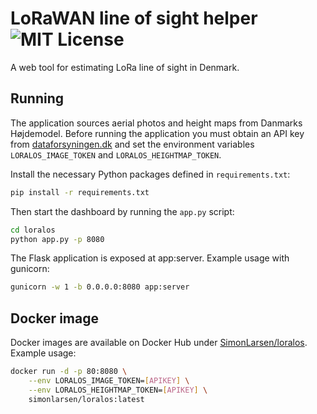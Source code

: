 # LoRaWAN line of sight helper ![MIT License](https://img.shields.io/badge/license-MIT-blue.svg)

A web tool for estimating LoRa line of sight in Denmark.

## Running

The application sources aerial photos and height maps from Danmarks Højdemodel.
Before running the application you must obtain an API key from [dataforsyningen.dk](https://dataforsyningen.dk) and set the environment variables `LORALOS_IMAGE_TOKEN` and `LORALOS_HEIGHTMAP_TOKEN`.

Install the necessary Python packages defined in `requirements.txt`:

```sh
pip install -r requirements.txt
```

Then start the dashboard by running the `app.py` script:

```sh
cd loralos
python app.py -p 8080
```

The Flask application is exposed at app:server. Example usage with gunicorn:

```sh
gunicorn -w 1 -b 0.0.0.0:8080 app:server
```

## Docker image

Docker images are available on Docker Hub under [SimonLarsen/loralos](https://hub.docker.com/repository/docker/simonlarsen/loralos). Example usage:

```sh
docker run -d -p 80:8080 \
    --env LORALOS_IMAGE_TOKEN=[APIKEY] \
    --env LORALOS_HEIGHTMAP_TOKEN=[APIKEY] \
    simonlarsen/loralos:latest
```
